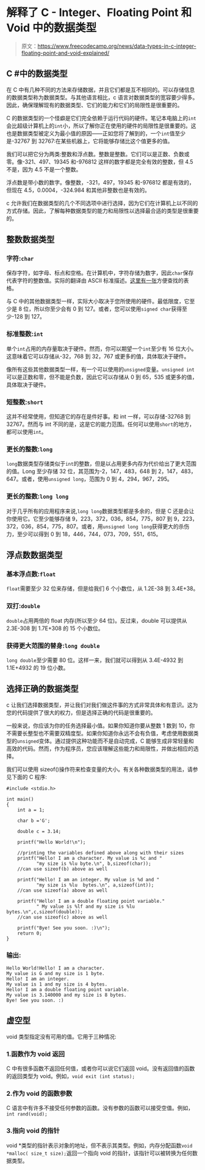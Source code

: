 # 解释了 C - Integer、Floating Point 和 Void 中的数据类型

> 原文：<https://www.freecodecamp.org/news/data-types-in-c-integer-floating-point-and-void-explained/>

## C #中的数据类型

在 C 中有几种不同的方法来存储数据，并且它们都是互不相同的。可以存储信息的数据类型称为数据类型。与其他语言相比，c 语言对数据类型的宽容要少得多。因此，确保理解现有的数据类型、它们的能力和它们的局限性是很重要的。

C 的数据类型的一个怪癖是它们完全依赖于运行代码的硬件。笔记本电脑上的`int`会比超级计算机上的`int`小，所以了解你正在使用的硬件的局限性是很重要的。这也是数据类型被定义为最小值的原因——正如您将了解到的，一个`int`值至少是-32767 到 32767:在某些机器上，它将能够存储比这个值更多的值。

我们可以把它分为两类:整数和浮点数。整数是整数。它们可以是正数、负数或零。像-321、497、19345 和-976812 这样的数字都是完全有效的整数，但 4.5 不是，因为 4.5 不是一个整数。

浮点数是带小数的数字。像整数，-321，497，19345 和-976812 都是有效的，但现在 4.5，0.0004，-324.984 和其他非整数也是有效的。

c 允许我们在数据类型的几个不同选项中进行选择，因为它们在计算机上以不同的方式存储。因此，了解每种数据类型的能力和局限性以选择最合适的类型是很重要的。

## **整数数据类型**

### 字符:`char`

保存字符，如字母、标点和空格。在计算机中，字符存储为数字，因此`char`保存代表字符的整数值。实际的翻译由 ASCII 标准描述。[这里有一张](http://www.asciitable.com/)方便查找的表格。

与 C 中的其他数据类型一样，实际大小取决于您所使用的硬件。最低限度，它至少是 8 位，所以你至少会有 0 到 127。或者，您可以使用`signed char`获得至少-128 到 127。

### 标准整数:`int`

单个`int`占用的内存量取决于硬件。然而，你可以期望一个`int`至少有 16 位大小。这意味着它可以存储从-32，768 到 32，767 或更多的值，具体取决于硬件。

像所有这些其他数据类型一样，有一个可以使用的`unsigned`变量。`unsigned int`可以是正数和零，但不能是负数，因此它可以存储从 0 到 65，535 或更多的值，具体取决于硬件。

### 短整数:`short`

这并不经常使用，但知道它的存在是件好事。和 int 一样，可以存储-32768 到 32767。然而与 int 不同的是，这是它的能力范围。任何可以使用`short`的地方，都可以使用`int`。

### 更长的整数:`long`

`long`数据类型存储类似于`int`的整数，但是以占用更多内存为代价给出了更大范围的值。Long 至少存储 32 位，其范围为-2，147，483，648 到 2，147，483，647。或者，使用`unsigned long`，范围为 0 到 4，294，967，295。

### 更长的整数:`long long`

对于几乎所有的应用程序来说,`long long`数据类型都是多余的，但是 C 还是会让你使用它。它至少能够存储 9，223，372，036，854，775，807 到 9，223，372，036，854，775，807。或者，用`unsigned long long`获得更大的杀伤力，至少可以得到 0 到 18，446，744，073，709，551，615。

## **浮点数数据类型**

### 基本浮点数:`float`

`float`需要至少 32 位来存储，但是给我们 6 个小数位，从 1.2E-38 到 3.4E+38。

### 双打:`double`

`double`占用两倍的 float 内存(所以至少 64 位)。反过来，double 可以提供从 2.3E-308 到 1.7E+308 的 15 个小数位。

### 获得更大范围的替身:`long double`

`long double`至少需要 80 位。这样一来，我们就可以得到从 3.4E-4932 到 1.1E+4932 的 19 位小数。

## **选择正确的数据类型**

c 让我们选择数据类型，并让我们对我们做这件事的方式非常具体和有意识。这为您的代码提供了很大的权力，但是选择正确的代码是很重要的。

一般来说，你应该为你的任务选择最小值。如果你知道你要从整数 1 数到 10，你不需要长整型也不需要双精度型。如果你知道你永远不会有负值，考虑使用数据类型的`unsigned`变体。通过提供这种功能而不是自动完成，C 能够生成非常轻量和高效的代码。然而，作为程序员，您应该理解这些能力和局限性，并做出相应的选择。

我们可以使用 sizeof()操作符来检查变量的大小。有关各种数据类型的用法，请参见下面的 C 程序:

```
#include <stdio.h>

int main()
{
    int a = 1;

    char b ='G';

    double c = 3.14;

    printf("Hello World!\n");

    //printing the variables defined above along with their sizes
    printf("Hello! I am a character. My value is %c and "
           "my size is %lu byte.\n", b,sizeof(char));
    //can use sizeof(b) above as well

    printf("Hello! I am an integer. My value is %d and "
           "my size is %lu  bytes.\n", a,sizeof(int));
    //can use sizeof(a) above as well

    printf("Hello! I am a double floating point variable."
           " My value is %lf and my size is %lu bytes.\n",c,sizeof(double));
    //can use sizeof(c) above as well

    printf("Bye! See you soon. :)\n");
    return 0;
}
```

### 输出:

```
Hello World!Hello! I am a character. 
My value is G and my size is 1 byte.
Hello! I am an integer. 
My value is 1 and my size is 4 bytes.
Hello! I am a double floating point variable. 
My value is 3.140000 and my size is 8 bytes.
Bye! See you soon. :)
```

## **虚空型**

void 类型指定没有可用的值。它用于三种情况:

### 1.函数作为 void 返回

C 中有很多函数不返回任何值，或者你可以说它们返回 void。没有返回值的函数的返回类型为 void。例如，`void exit (int status);`

### 2.作为 void 的函数参数

C 语言中有许多不接受任何参数的函数。没有参数的函数可以接受空值。例如，`int rand(void);`

### 3.指向 void 的指针

void *类型的指针表示对象的地址，但不表示其类型。例如，内存分配函数`void *malloc( size_t size);`返回一个指向 void 的指针，该指针可以被转换为任何数据类型。
